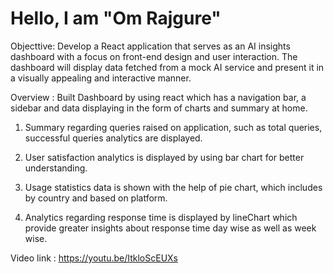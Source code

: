 # Hello, I am "Om Rajgure"

Objecttive:
Develop a React application that serves as an AI insights dashboard with a focus on front-end design and user interaction. The dashboard will display data fetched from a mock AI service and present it in a visually appealing and interactive manner.

Overview : Built Dashboard by using react which has a navigation bar, a sidebar and data displaying in the form of charts and summary at home.

1. Summary regarding queries raised on application, such as total queries, successful queries analytics are displayed.

2. User satisfaction analytics is displayed by using bar chart for better understanding.

3. Usage statistics data is shown with the help of pie chart, which includes by country and based on platform.

4. Analytics regarding response time is displayed by lineChart which provide greater insights about response time day wise as well as week wise.

Video link : https://youtu.be/ItkloScEUXs
